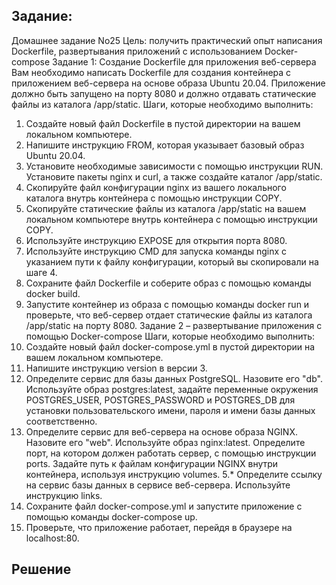 ## Задание:
Домашнее задание No25
Цель: получить практический опыт написания Dockerfile,
развертывания приложений с использованием Docker-compose
Задание 1: Создание Dockerfile для приложения веб-сервера
Вам необходимо написать Dockerfile для создания контейнера с приложением
веб-сервера на основе образа Ubuntu 20.04. Приложение должно быть
запущено на порту 8080 и должно отдавать статические файлы из каталога
/app/static.
Шаги, которые необходимо выполнить:
1. Создайте новый файл Dockerfile в пустой директории на вашем
локальном компьютере.
2. Напишите инструкцию FROM, которая указывает базовый образ
Ubuntu 20.04.
3. Установите необходимые зависимости с помощью инструкции RUN.
Установите пакеты nginx и curl, а также создайте каталог /app/static.
4. Скопируйте файл конфигурации nginx из вашего локального каталога
внутрь контейнера с помощью инструкции COPY.
5. Скопируйте статические файлы из каталога /app/static на вашем
локальном компьютере внутрь контейнера с помощью инструкции COPY.
6. Используйте инструкцию EXPOSE для открытия порта 8080.
7. Используйте инструкцию CMD для запуска команды nginx с указанием
пути к файлу конфигурации, который вы скопировали на шаге 4.
8. Сохраните файл Dockerfile и соберите образ с помощью команды docker
build.
9. Запустите контейнер из образа с помощью команды docker run и
проверьте, что веб-сервер отдает статические файлы из каталога /app/static на
порту 8080.
Задание 2 – развертывание приложения с помощью Docker-compose
Шаги, которые необходимо выполнить:
1. Создайте новый файл docker-compose.yml в пустой директории на
вашем локальном компьютере.
2. Напишите инструкцию version в версии 3.
3. Определите сервис для базы данных PostgreSQL. Назовите его "db".
Используйте образ postgres:latest, задайте переменные окружения
POSTGRES_USER, POSTGRES_PASSWORD и POSTGRES_DB для
установки пользовательского имени, пароля и имени базы данных
соответственно.
4. Определите сервис для веб-сервера на основе образа NGINX. Назовите
его "web". Используйте образ nginx:latest. Определите порт, на котором
должен работать сервер, с помощью инструкции ports. Задайте путь к
файлам конфигурации NGINX внутри контейнера, используя
инструкцию volumes.
5.* Определите ссылку на сервис базы данных в сервисе веб-сервера.
Используйте инструкцию links.
6. Сохраните файл docker-compose.yml и запустите приложение с
помощью команды docker-compose up.
7. Проверьте, что приложение работает, перейдя в браузере на
localhost:80.

## Решение

